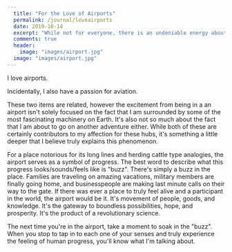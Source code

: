 ```yaml
---
  title: "For the Love of Airports"
  permalink: /journal/loveairports
  date: 2019-10-14
  excerpt: "While not for everyone, there is an undeniable energy about airports that cannot be ignored."
  comments: true
  header:
    image: "images/airport.jpg"
  image: "images/airport.jpg"
---
```

I love airports.

Incidentally, I also have a passion for aviation.

These two items are related, however the excitement from being in a an airport isn't solely focused on the fact that I am surrounded by some of the most fascinating machinery on Earth. It's also not so much about the fact that I am about to go on another adventure either. While both of these are certainly contributors to my affection for these hubs, it's something a little deeper that I believe truly explains this phenomenon.

For a place notorious for its long lines and herding cattle type analogies, the airport serves as a symbol of progress. The best word to describe what this progress looks/sounds/feels like is "buzz". There's simply a buzz in the place. Families are traveling on amazing vacations, military members are finally going home, and businesspeople are making last minute calls on their way to the gate. If there was ever a place to truly feel alive and a participant in the world, the airport would be it. It's movement of people, goods, and knowledge. It's the gateway to boundless possibilities, hope, and prosperity. It's the product of a revolutionary science.

 The next time you're in the airport, take a moment to soak in the "buzz". When you stop to tap in to each one of your senses and truly experience the feeling of human progress, you'll know what I'm talking about.
